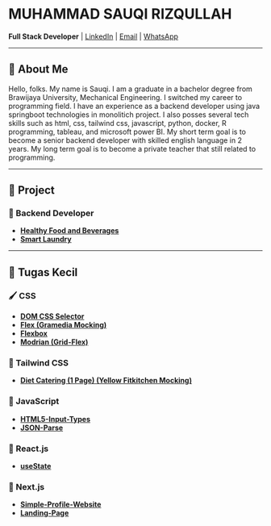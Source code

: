 # MUHAMMAD SAUQI RIZQULLAH

**Full Stack Developer** | [LinkedIn](https://www.linkedin.com/in/muhammadsauqirizqullah/) | [Email](sauqi.risqullah@gmail.com) | [WhatsApp](https://wa.me/6281398822501)

---

## 📄 About Me

Hello, folks. My name is Sauqi. I am a graduate in a bachelor degree from Brawijaya University, Mechanical Engineering. I switched my career to programming field. I have an experience as a backend developer using java springboot technologies in monolitich project. I also posses several tech skills such as html, css, tailwind css, javascript, python, docker, R programming, tableau, and microsoft power BI. My short term goal is to become a senior backend developer with skilled english language in 2 years. My long term goal is to become a private teacher that still related to programming.

---

## 📌 Project

### 🔹 Backend Developer
- **[Healthy Food and Beverages](https://github.com/SauqiRizqullah/healthy_food_and_beverages)**  
- **[Smart Laundry](https://github.com/SauqiRizqullah/smart-laundry)**

---

## 🔧 Tugas Kecil

### 🖌️ CSS
- **[DOM CSS Selector](https://github.com/SauqiRizqullah/dom-css-selector)**
- **[Flex (Gramedia Mocking)](https://github.com/SauqiRizqullah/gramedia-basic)**
- **[Flexbox](https://github.com/SauqiRizqullah/flexbox)**
- **[Modrian (Grid-Flex)](https://github.com/SauqiRizqullah/modrian-grid-flex)**

### 🎨 Tailwind CSS
- **[Diet Catering (1 Page) (Yellow Fitkitchen Mocking)](https://github.com/SauqiRizqullah/tailwind-diet-catering)**


### 📜 JavaScript
- **[HTML5-Input-Types](https://github.com/SauqiRizqullah/html5-input-types)**
- **[JSON-Parse](https://github.com/SauqiRizqullah/json-parse)**

### 🚀 React.js
- **[useState](https://github.com/SauqiRizqullah/usestate-task)**

### 🚀 Next.js
- **[Simple-Profile-Website](https://github.com/SauqiRizqullah/nextjs-simple-profile)**
- **[Landing-Page](https://github.com/SauqiRizqullah/landing-page)**
